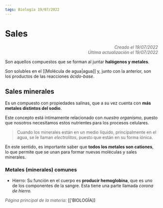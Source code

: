 ```yaml
---
tags: Biología 19/07/2022
---
```


# Sales
<div style="text-align: right; opacity: 0.7; font-style: italic;">Creado el 19/07/2022</div>
<div style="text-align: right; opacity: 0.7; font-style: italic;">Última actualización el 19/07/2022</div>

Son aquellos compuestos que se forman al juntar **halógenos y metales**.

Son solubles en el [[Molécula de agua|agua]] y, junto con la anterior, son los productos de las reacciones *ácido-base*.
## Sales minerales

Es un compuesto con propiedades salinas, que a su vez cuenta con **más metales distintos del sodio**. 

Este concepto está íntimamente relacionado con *nuestro organismo*, puesto que nosotros necesitamos estos nutrientes para los procesos celulares.

> Cuando los minerales están en un medio líquido, principalmente en el agua, se le llaman *electrolitos*, puesto que están en su forma iónica.

En este sentido, es importante saber que **todos los metales son cationes**, lo que permite que se unan para formar nuevas moléculas y sales minerales.

### Metales (minerales) comunes

- Hierro: Su función en el cuerpo es **producir hemoglobina**, que es uno de los componentes de la sangre. Esta tiene una parte llamada *corona de hierro.*

<span style="opacity: 0.7; font-style: italic;">Página principal de la materia:</span> [['BIOLOGÍA]]